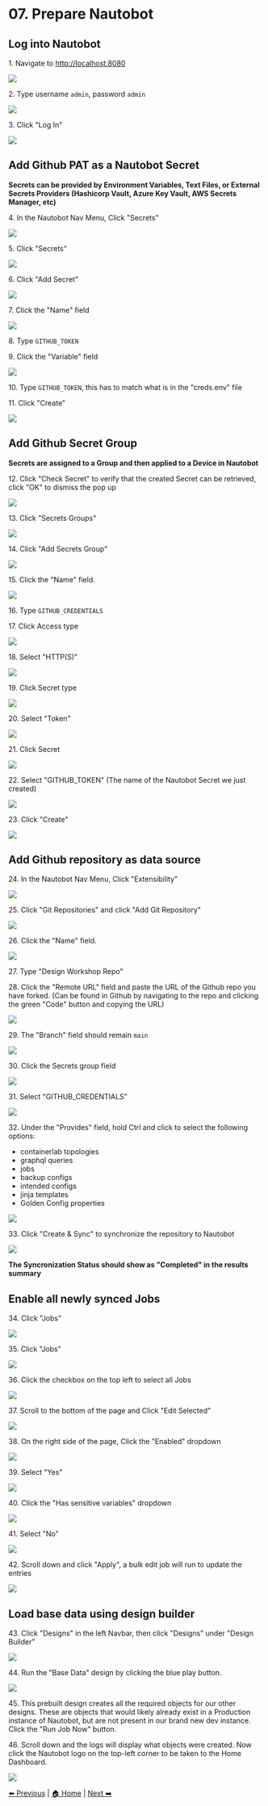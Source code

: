 # 07. Prepare Nautobot


## Log into Nautobot

1\. Navigate to [http://localhost:8080](http://localhost:8080/login/?next=/)

![](https://ajeuwbhvhr.cloudimg.io/https://colony-recorder.s3.amazonaws.com/files/2025-05-18/bea09c1e-e7c1-4517-a804-d618603184cf/ascreenshot.jpeg?tl_px=45,195&br_px=2797,1734&force_format=jpeg&q=100&width=1120.0)


2\. Type username `admin`, password `admin`

![](https://ajeuwbhvhr.cloudimg.io/https://colony-recorder.s3.amazonaws.com/files/2025-05-18/bea09c1e-e7c1-4517-a804-d618603184cf/ascreenshot.jpeg?tl_px=90,0&br_px=2842,1538&force_format=jpeg&q=100&width=1120.0&wat=1&wat_opacity=1&wat_gravity=northwest&wat_url=https://colony-recorder.s3.amazonaws.com/images/watermarks/FB923C_standard.png&wat_pad=645,168)


3\. Click "Log In" 

![](https://ajeuwbhvhr.cloudimg.io/https://colony-recorder.s3.amazonaws.com/files/2025-05-18/2c4a1309-f79a-4fac-927c-cda46e87e063/ascreenshot.jpeg?tl_px=90,0&br_px=2842,1538&force_format=jpeg&q=100&width=1120.0&wat=1&wat_opacity=1&wat_gravity=northwest&wat_url=https://colony-recorder.s3.amazonaws.com/images/watermarks/FB923C_standard.png&wat_pad=697,263)


## Add Github PAT as a Nautobot Secret

__Secrets can be provided by Environment Variables, Text Files, or External Secrets Providers (Hashicorp Vault, Azure Key Vault, AWS Secrets Manager, etc)__

4\. In the Nautobot Nav Menu, Click "Secrets"

![](https://ajeuwbhvhr.cloudimg.io/https://colony-recorder.s3.amazonaws.com/files/2025-05-18/94346dd8-c549-4703-aa74-5acc5c8e2284/ascreenshot.jpeg?tl_px=0,0&br_px=2752,1538&force_format=jpeg&q=100&width=1120.0&wat=1&wat_opacity=1&wat_gravity=northwest&wat_url=https://colony-recorder.s3.amazonaws.com/images/watermarks/FB923C_standard.png&wat_pad=42,257)


5\. Click "Secrets"

![](https://ajeuwbhvhr.cloudimg.io/https://colony-recorder.s3.amazonaws.com/files/2025-05-18/1b0fce9c-c256-4577-9c8e-31ce6fd1eda1/ascreenshot.jpeg?tl_px=0,338&br_px=2752,1877&force_format=jpeg&q=100&width=1120.0&wat=1&wat_opacity=1&wat_gravity=northwest&wat_url=https://colony-recorder.s3.amazonaws.com/images/watermarks/FB923C_standard.png&wat_pad=39,276)


6\. Click "Add Secret"

![](https://ajeuwbhvhr.cloudimg.io/https://colony-recorder.s3.amazonaws.com/files/2025-05-18/b89302bf-3833-469e-9914-8077f37850a3/ascreenshot.jpeg?tl_px=90,0&br_px=2842,1538&force_format=jpeg&q=100&width=1120.0&wat=1&wat_opacity=1&wat_gravity=northwest&wat_url=https://colony-recorder.s3.amazonaws.com/images/watermarks/FB923C_standard.png&wat_pad=979,130)


7\. Click the "Name" field

![](https://ajeuwbhvhr.cloudimg.io/https://colony-recorder.s3.amazonaws.com/files/2025-05-18/f9784197-dbc8-4f6a-a7fe-68b9f71665ca/ascreenshot.jpeg?tl_px=90,0&br_px=2842,1538&force_format=jpeg&q=100&width=1120.0&wat=1&wat_opacity=1&wat_gravity=northwest&wat_url=https://colony-recorder.s3.amazonaws.com/images/watermarks/FB923C_standard.png&wat_pad=712,156)


8\. Type `GITHUB_TOKEN`


9\. Click the "Variable" field

![](https://ajeuwbhvhr.cloudimg.io/https://colony-recorder.s3.amazonaws.com/files/2025-05-18/6038f7bc-0e32-4f5a-a423-034dcd6938f7/ascreenshot.jpeg?tl_px=90,391&br_px=2842,1930&force_format=jpeg&q=100&width=1120.0&wat=1&wat_opacity=1&wat_gravity=northwest&wat_url=https://colony-recorder.s3.amazonaws.com/images/watermarks/FB923C_standard.png&wat_pad=550,293)


10\. Type `GITHUB_TOKEN`, this has to match what is in the "creds.env" file



11\. Click "Create"

![](https://ajeuwbhvhr.cloudimg.io/https://colony-recorder.s3.amazonaws.com/files/2025-05-18/9340b300-bac0-4f68-9cbc-75dcbd1063ac/ascreenshot.jpeg?tl_px=90,391&br_px=2842,1930&force_format=jpeg&q=100&width=1120.0&wat=1&wat_opacity=1&wat_gravity=northwest&wat_url=https://colony-recorder.s3.amazonaws.com/images/watermarks/FB923C_standard.png&wat_pad=724,510)


## Add Github Secret Group 

__Secrets are assigned to a Group and then applied to a Device in Nautobot__

12\. Click "Check Secret" to verify that the created Secret can be retrieved, click "OK" to dismiss the pop up

![](https://ajeuwbhvhr.cloudimg.io/https://colony-recorder.s3.amazonaws.com/files/2025-05-18/93ac02e3-8ee7-4b32-944e-4166b4a87cf9/ascreenshot.jpeg?tl_px=90,0&br_px=2842,1538&force_format=jpeg&q=100&width=1120.0&wat=1&wat_opacity=1&wat_gravity=northwest&wat_url=https://colony-recorder.s3.amazonaws.com/images/watermarks/FB923C_standard.png&wat_pad=872,192)


13\. Click "Secrets Groups"

![](https://ajeuwbhvhr.cloudimg.io/https://colony-recorder.s3.amazonaws.com/files/2025-05-18/f726fc59-e05b-4544-a96d-d450a13438c3/ascreenshot.jpeg?tl_px=0,391&br_px=2752,1930&force_format=jpeg&q=100&width=1120.0&wat=1&wat_opacity=1&wat_gravity=northwest&wat_url=https://colony-recorder.s3.amazonaws.com/images/watermarks/FB923C_standard.png&wat_pad=40,280)


14\. Click "Add Secrets Group"

![](https://ajeuwbhvhr.cloudimg.io/https://colony-recorder.s3.amazonaws.com/files/2025-05-18/c58bfa17-111a-45f4-91cf-d9196f78f190/ascreenshot.jpeg?tl_px=90,0&br_px=2842,1538&force_format=jpeg&q=100&width=1120.0&wat=1&wat_opacity=1&wat_gravity=northwest&wat_url=https://colony-recorder.s3.amazonaws.com/images/watermarks/FB923C_standard.png&wat_pad=952,124)


15\. Click the "Name" field.

![](https://ajeuwbhvhr.cloudimg.io/https://colony-recorder.s3.amazonaws.com/files/2025-05-18/0b82cfe6-186b-4e63-b421-ffa27c4a67aa/ascreenshot.jpeg?tl_px=90,0&br_px=2842,1538&force_format=jpeg&q=100&width=1120.0&wat=1&wat_opacity=1&wat_gravity=northwest&wat_url=https://colony-recorder.s3.amazonaws.com/images/watermarks/FB923C_standard.png&wat_pad=716,177)


16\. Type `GITHUB_CREDENTIALS`


17\. Click Access type

![](https://ajeuwbhvhr.cloudimg.io/https://colony-recorder.s3.amazonaws.com/files/2025-05-18/224ee53f-84d4-4a36-95d7-73b4a71208f8/ascreenshot.jpeg?tl_px=0,198&br_px=2752,1737&force_format=jpeg&q=100&width=1120.0&wat=1&wat_opacity=1&wat_gravity=northwest&wat_url=https://colony-recorder.s3.amazonaws.com/images/watermarks/FB923C_standard.png&wat_pad=435,277)


18\. Select "HTTP(S)"

![](https://ajeuwbhvhr.cloudimg.io/https://colony-recorder.s3.amazonaws.com/files/2025-05-18/94e8e1aa-93d6-405c-b8d3-14b572a09738/ascreenshot.jpeg?tl_px=0,391&br_px=2752,1930&force_format=jpeg&q=100&width=1120.0&wat=1&wat_opacity=1&wat_gravity=northwest&wat_url=https://colony-recorder.s3.amazonaws.com/images/watermarks/FB923C_standard.png&wat_pad=343,354)


19\. Click Secret type

![](https://ajeuwbhvhr.cloudimg.io/https://colony-recorder.s3.amazonaws.com/files/2025-05-18/89b65e18-336f-4475-8fd4-aeeceaaec254/ascreenshot.jpeg?tl_px=90,224&br_px=2842,1763&force_format=jpeg&q=100&width=1120.0&wat=1&wat_opacity=1&wat_gravity=northwest&wat_url=https://colony-recorder.s3.amazonaws.com/images/watermarks/FB923C_standard.png&wat_pad=551,277)


20\. Select "Token"

![](https://ajeuwbhvhr.cloudimg.io/https://colony-recorder.s3.amazonaws.com/files/2025-05-18/c00ff982-57e9-4fc9-8003-d7d49b7354d2/ascreenshot.jpeg?tl_px=90,391&br_px=2842,1930&force_format=jpeg&q=100&width=1120.0&wat=1&wat_opacity=1&wat_gravity=northwest&wat_url=https://colony-recorder.s3.amazonaws.com/images/watermarks/FB923C_standard.png&wat_pad=535,357)


21\. Click Secret

![](https://ajeuwbhvhr.cloudimg.io/https://colony-recorder.s3.amazonaws.com/files/2025-05-18/20748071-54a2-4103-86f6-50f67e7d4dc0/ascreenshot.jpeg?tl_px=90,200&br_px=2842,1739&force_format=jpeg&q=100&width=1120.0&wat=1&wat_opacity=1&wat_gravity=northwest&wat_url=https://colony-recorder.s3.amazonaws.com/images/watermarks/FB923C_standard.png&wat_pad=745,277)


22\. Select "GITHUB_TOKEN" (The name of the Nautobot Secret we just created)

![](https://ajeuwbhvhr.cloudimg.io/https://colony-recorder.s3.amazonaws.com/files/2025-05-18/cd831715-c5ba-4f1d-b225-ab37dc128d55/ascreenshot.jpeg?tl_px=90,356&br_px=2842,1895&force_format=jpeg&q=100&width=1120.0&wat=1&wat_opacity=1&wat_gravity=northwest&wat_url=https://colony-recorder.s3.amazonaws.com/images/watermarks/FB923C_standard.png&wat_pad=740,277)


23\. Click "Create"

![](https://ajeuwbhvhr.cloudimg.io/https://colony-recorder.s3.amazonaws.com/files/2025-05-18/5e1b641c-6a5b-4751-84f7-a286762c67ae/ascreenshot.jpeg?tl_px=90,391&br_px=2842,1930&force_format=jpeg&q=100&width=1120.0&wat=1&wat_opacity=1&wat_gravity=northwest&wat_url=https://colony-recorder.s3.amazonaws.com/images/watermarks/FB923C_standard.png&wat_pad=724,507)


## Add Github repository as data source


24\. In the Nautobot Nav Menu, Click "Extensibility"

![](https://ajeuwbhvhr.cloudimg.io/https://colony-recorder.s3.amazonaws.com/files/2025-05-18/aa518e6d-30a3-42b1-91b6-4964fe6adff1/ascreenshot.jpeg?tl_px=0,391&br_px=2752,1930&force_format=jpeg&q=100&width=1120.0&wat=1&wat_opacity=1&wat_gravity=northwest&wat_url=https://colony-recorder.s3.amazonaws.com/images/watermarks/FB923C_standard.png&wat_pad=55,354)


25\. Click "Git Repositories" and click "Add Git Repository"

![](https://ajeuwbhvhr.cloudimg.io/https://colony-recorder.s3.amazonaws.com/files/2025-05-18/4a3539c7-fe92-45a9-9ad7-8691e0bbe5f0/ascreenshot.jpeg?tl_px=0,391&br_px=2752,1930&force_format=jpeg&q=100&width=1120.0&wat=1&wat_opacity=1&wat_gravity=northwest&wat_url=https://colony-recorder.s3.amazonaws.com/images/watermarks/FB923C_standard.png&wat_pad=142,467)


26\. Click the "Name" field.

![](https://ajeuwbhvhr.cloudimg.io/https://colony-recorder.s3.amazonaws.com/files/2025-05-18/277adc83-3caa-460f-8a97-a796ce64feb3/ascreenshot.jpeg?tl_px=50,0&br_px=2802,1538&force_format=jpeg&q=100&width=1120.0&wat=1&wat_opacity=1&wat_gravity=northwest&wat_url=https://colony-recorder.s3.amazonaws.com/images/watermarks/FB923C_standard.png&wat_pad=524,162)


27\. Type "Design Workshop Repo"

28\. Click the "Remote URL" field and paste the URL of the Github repo you have forked. (Can be found in Github by navigating to the repo and clicking the green "Code" button and copying the URL)


![](https://ajeuwbhvhr.cloudimg.io/https://colony-recorder.s3.amazonaws.com/files/2025-05-18/afd85919-7db7-4ae1-81d0-f7d7129ff297/ascreenshot.jpeg?tl_px=90,2&br_px=2842,1541&force_format=jpeg&q=100&width=1120.0&wat=1&wat_opacity=1&wat_gravity=northwest&wat_url=https://colony-recorder.s3.amazonaws.com/images/watermarks/FB923C_standard.png&wat_pad=559,277)


29\. The "Branch" field should remain `main`

![](https://ajeuwbhvhr.cloudimg.io/https://colony-recorder.s3.amazonaws.com/files/2025-05-18/be34d732-f414-43cc-9587-351205170c4d/ascreenshot.jpeg?tl_px=90,172&br_px=2842,1711&force_format=jpeg&q=100&width=1120.0&wat=1&wat_opacity=1&wat_gravity=northwest&wat_url=https://colony-recorder.s3.amazonaws.com/images/watermarks/FB923C_standard.png&wat_pad=589,276)


30\. Click the Secrets group field

![](https://ajeuwbhvhr.cloudimg.io/https://colony-recorder.s3.amazonaws.com/files/2025-05-18/6bfb4db7-f260-49b6-a2de-d0fb4a4eafe4/ascreenshot.jpeg?tl_px=90,344&br_px=2842,1883&force_format=jpeg&q=100&width=1120.0&wat=1&wat_opacity=1&wat_gravity=northwest&wat_url=https://colony-recorder.s3.amazonaws.com/images/watermarks/FB923C_standard.png&wat_pad=560,276)


31\. Select "GITHUB_CREDENTIALS"

![](https://ajeuwbhvhr.cloudimg.io/https://colony-recorder.s3.amazonaws.com/files/2025-05-18/de40df2b-068b-4e10-9c04-faede48fffd7/ascreenshot.jpeg?tl_px=0,391&br_px=2752,1930&force_format=jpeg&q=100&width=1120.0&wat=1&wat_opacity=1&wat_gravity=northwest&wat_url=https://colony-recorder.s3.amazonaws.com/images/watermarks/FB923C_standard.png&wat_pad=491,321)


32\. Under the "Provides" field, hold Ctrl and click to select the following options:

- containerlab topologies
- graphql queries
- jobs
- backup configs
- intended configs
- jinja templates
- Golden Config properties

![](https://ajeuwbhvhr.cloudimg.io/https://colony-recorder.s3.amazonaws.com/files/2025-05-18/f78448d3-6b9a-480f-8120-cbab265393f7/ascreenshot.jpeg?tl_px=90,391&br_px=2842,1930&force_format=jpeg&q=100&width=1120.0&wat=1&wat_opacity=1&wat_gravity=northwest&wat_url=https://colony-recorder.s3.amazonaws.com/images/watermarks/FB923C_standard.png&wat_pad=548,310)


33\. Click "Create & Sync" to synchronize the repository to Nautobot

![](https://ajeuwbhvhr.cloudimg.io/https://colony-recorder.s3.amazonaws.com/files/2025-05-18/e3280c4a-64db-4992-92be-89cbb879c97a/ascreenshot.jpeg?tl_px=90,391&br_px=2842,1930&force_format=jpeg&q=100&width=1120.0&wat=1&wat_opacity=1&wat_gravity=northwest&wat_url=https://colony-recorder.s3.amazonaws.com/images/watermarks/FB923C_standard.png&wat_pad=715,508)

__The Syncronization Status should show as "Completed" in the results summary__


## Enable all newly synced Jobs


34\. Click "Jobs"

![](https://ajeuwbhvhr.cloudimg.io/https://colony-recorder.s3.amazonaws.com/files/2025-05-18/aba05ec0-d810-4956-a489-ed30e2b5747f/ascreenshot.jpeg?tl_px=0,268&br_px=2752,1807&force_format=jpeg&q=100&width=1120.0&wat=1&wat_opacity=1&wat_gravity=northwest&wat_url=https://colony-recorder.s3.amazonaws.com/images/watermarks/FB923C_standard.png&wat_pad=51,276)


35\. Click "Jobs"

![](https://ajeuwbhvhr.cloudimg.io/https://colony-recorder.s3.amazonaws.com/files/2025-05-18/dc336cf8-26db-4d77-9bd8-0df2369364de/ascreenshot.jpeg?tl_px=0,391&br_px=2752,1930&force_format=jpeg&q=100&width=1120.0&wat=1&wat_opacity=1&wat_gravity=northwest&wat_url=https://colony-recorder.s3.amazonaws.com/images/watermarks/FB923C_standard.png&wat_pad=29,288)


36\. Click the checkbox on the top left to select all Jobs

![](https://ajeuwbhvhr.cloudimg.io/https://colony-recorder.s3.amazonaws.com/files/2025-05-18/80e09921-a0a9-4023-a7dc-f21fcf820230/ascreenshot.jpeg?tl_px=0,0&br_px=2752,1538&force_format=jpeg&q=100&width=1120.0&wat=1&wat_opacity=1&wat_gravity=northwest&wat_url=https://colony-recorder.s3.amazonaws.com/images/watermarks/FB923C_standard.png&wat_pad=189,193)


37\. Scroll to the bottom of the page and Click "Edit Selected"

![](https://ajeuwbhvhr.cloudimg.io/https://colony-recorder.s3.amazonaws.com/files/2025-05-18/91b4c76c-4ff5-4af3-a072-09dd17ae1f00/ascreenshot.jpeg?tl_px=0,391&br_px=2752,1930&force_format=jpeg&q=100&width=1120.0&wat=1&wat_opacity=1&wat_gravity=northwest&wat_url=https://colony-recorder.s3.amazonaws.com/images/watermarks/FB923C_standard.png&wat_pad=223,467)


38\. On the right side of the page, Click the "Enabled" dropdown

![](https://ajeuwbhvhr.cloudimg.io/https://colony-recorder.s3.amazonaws.com/files/2025-05-18/f1447a3b-90e3-480f-8a7e-fb7b532a0ed1/ascreenshot.jpeg?tl_px=90,0&br_px=2842,1538&force_format=jpeg&q=100&width=1120.0&wat=1&wat_opacity=1&wat_gravity=northwest&wat_url=https://colony-recorder.s3.amazonaws.com/images/watermarks/FB923C_standard.png&wat_pad=1045,174)


39\. Select "Yes"

![](https://ajeuwbhvhr.cloudimg.io/https://colony-recorder.s3.amazonaws.com/files/2025-05-18/05240a40-304c-4e39-b9bf-db7dde9419c2/ascreenshot.jpeg?tl_px=90,0&br_px=2842,1538&force_format=jpeg&q=100&width=1120.0&wat=1&wat_opacity=1&wat_gravity=northwest&wat_url=https://colony-recorder.s3.amazonaws.com/images/watermarks/FB923C_standard.png&wat_pad=908,261)


40\. Click the "Has sensitive variables" dropdown

![](https://ajeuwbhvhr.cloudimg.io/https://colony-recorder.s3.amazonaws.com/files/2025-05-18/585e1d28-bd7e-443c-b8ab-4f178fdd239a/ascreenshot.jpeg?tl_px=90,0&br_px=2842,1538&force_format=jpeg&q=100&width=1120.0&wat=1&wat_opacity=1&wat_gravity=northwest&wat_url=https://colony-recorder.s3.amazonaws.com/images/watermarks/FB923C_standard.png&wat_pad=1044,259)


41\. Select "No"

![](https://ajeuwbhvhr.cloudimg.io/https://colony-recorder.s3.amazonaws.com/files/2025-05-18/45e26203-a1ea-48d0-874c-606121f8b084/ascreenshot.jpeg?tl_px=90,244&br_px=2842,1783&force_format=jpeg&q=100&width=1120.0&wat=1&wat_opacity=1&wat_gravity=northwest&wat_url=https://colony-recorder.s3.amazonaws.com/images/watermarks/FB923C_standard.png&wat_pad=897,276)


42\. Scroll down and click "Apply", a bulk edit job will run to update the entries

![](https://ajeuwbhvhr.cloudimg.io/https://colony-recorder.s3.amazonaws.com/files/2025-05-18/4bffa732-ad9f-4b7b-9636-867b9cced502/ascreenshot.jpeg?tl_px=90,391&br_px=2842,1930&force_format=jpeg&q=100&width=1120.0&wat=1&wat_opacity=1&wat_gravity=northwest&wat_url=https://colony-recorder.s3.amazonaws.com/images/watermarks/FB923C_standard.png&wat_pad=957,502)


## Load base data using design builder

43\. Click "Designs" in the left Navbar, then click "Designs" under "Design Builder"

![](https://ajeuwbhvhr.cloudimg.io/https://colony-recorder.s3.amazonaws.com/files/2025-05-18/84a1223b-7df9-4ef3-8a3f-3926f0b39a32/ascreenshot.jpeg?tl_px=0,391&br_px=2752,1930&force_format=jpeg&q=100&width=1120.0&wat=1&wat_opacity=1&wat_gravity=northwest&wat_url=https://colony-recorder.s3.amazonaws.com/images/watermarks/FB923C_standard.png&wat_pad=29,294)


44\. Run the "Base Data" design by clicking the blue play button.

![](https://ajeuwbhvhr.cloudimg.io/https://colony-recorder.s3.amazonaws.com/files/2025-05-18/18921ce8-ccb8-4ecf-afef-eb6badf1f47c/ascreenshot.jpeg?tl_px=90,391&br_px=2842,1930&force_format=jpeg&q=100&width=1120.0&wat=1&wat_opacity=1&wat_gravity=northwest&wat_url=https://colony-recorder.s3.amazonaws.com/images/watermarks/FB923C_standard.png&wat_pad=853,528)


45\. This prebuilt design creates all the required objects for our other designs. These are objects that would likely already exist in a Production instance of Nautobot, but are not present in our brand new dev instance. Click the "Run Job Now" button.


46\. Scroll down and the logs will display what objects were created. Now click the Nautobot logo on the top-left corner to be taken to the Home Dashboard.

![](https://ajeuwbhvhr.cloudimg.io/https://colony-recorder.s3.amazonaws.com/files/2025-05-18/1a8b4c1c-e25c-4799-991f-8a075d162f18/ascreenshot.jpeg?tl_px=0,0&br_px=2752,1538&force_format=jpeg&q=100&width=1120.0&wat=1&wat_opacity=1&wat_gravity=northwest&wat_url=https://colony-recorder.s3.amazonaws.com/images/watermarks/FB923C_standard.png&wat_pad=42,-2)

[⬅️ Previous](./03.start_nautobot.md) | [🏠 Home](index.md) | [Next ➡️](./10.introduction_to_design_builder.md)
